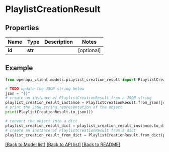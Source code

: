 # PlaylistCreationResult


## Properties

Name | Type | Description | Notes
------------ | ------------- | ------------- | -------------
**id** | **str** |  | [optional] 

## Example

```python
from openapi_client.models.playlist_creation_result import PlaylistCreationResult

# TODO update the JSON string below
json = "{}"
# create an instance of PlaylistCreationResult from a JSON string
playlist_creation_result_instance = PlaylistCreationResult.from_json(json)
# print the JSON string representation of the object
print(PlaylistCreationResult.to_json())

# convert the object into a dict
playlist_creation_result_dict = playlist_creation_result_instance.to_dict()
# create an instance of PlaylistCreationResult from a dict
playlist_creation_result_from_dict = PlaylistCreationResult.from_dict(playlist_creation_result_dict)
```
[[Back to Model list]](../README.md#documentation-for-models) [[Back to API list]](../README.md#documentation-for-api-endpoints) [[Back to README]](../README.md)


